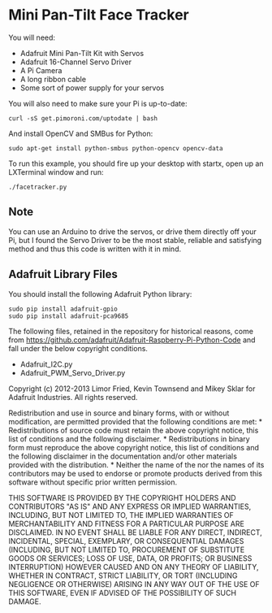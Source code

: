 Mini Pan-Tilt Face Tracker
==========================

You will need:
* Adafruit Mini Pan-Tilt Kit with Servos
* Adafruit 16-Channel Servo Driver
* A Pi Camera
* A long ribbon cable
* Some sort of power supply for your servos

You will also need to make sure your Pi is up-to-date:

    curl -sS get.pimoroni.com/uptodate | bash

And install OpenCV and SMBus for Python:

    sudo apt-get install python-smbus python-opencv opencv-data

To run this example, you should fire up your desktop with startx,
open up an LXTerminal window and run:

    ./facetracker.py


Note
----

You can use an Arduino to drive the servos, or drive them directly off your Pi, but I found the Servo Driver to be the most stable, reliable and satisfying method and thus this code is written with it in mind.


Adafruit Library Files
----------------------

You should install the following Adafruit Python library:

    sudo pip install adafruit-gpio
    sudo pip install adafruit-pca9685


The following files, retained in the repository for historical reasons, come from https://github.com/adafruit/Adafruit-Raspberry-Pi-Python-Code and fall under the below copyright conditions.

* Adafruit_I2C.py
* Adafruit_PWM_Servo_Driver.py

Copyright (c) 2012-2013 Limor Fried, Kevin Townsend and Mikey Sklar for Adafruit Industries. All rights reserved.

Redistribution and use in source and binary forms, with or without modification, are permitted provided that the following conditions are met: * Redistributions of source code must retain the above copyright notice, this list of conditions and the following disclaimer. * Redistributions in binary form must reproduce the above copyright notice, this list of conditions and the following disclaimer in the documentation and/or other materials provided with the distribution. * Neither the name of the nor the names of its contributors may be used to endorse or promote products derived from this software without specific prior written permission.

THIS SOFTWARE IS PROVIDED BY THE COPYRIGHT HOLDERS AND CONTRIBUTORS "AS IS" AND ANY EXPRESS OR IMPLIED WARRANTIES, INCLUDING, BUT NOT LIMITED TO, THE IMPLIED WARRANTIES OF MERCHANTABILITY AND FITNESS FOR A PARTICULAR PURPOSE ARE DISCLAIMED. IN NO EVENT SHALL BE LIABLE FOR ANY DIRECT, INDIRECT, INCIDENTAL, SPECIAL, EXEMPLARY, OR CONSEQUENTIAL DAMAGES (INCLUDING, BUT NOT LIMITED TO, PROCUREMENT OF SUBSTITUTE GOODS OR SERVICES; LOSS OF USE, DATA, OR PROFITS; OR BUSINESS INTERRUPTION) HOWEVER CAUSED AND ON ANY THEORY OF LIABILITY, WHETHER IN CONTRACT, STRICT LIABILITY, OR TORT (INCLUDING NEGLIGENCE OR OTHERWISE) ARISING IN ANY WAY OUT OF THE USE OF THIS SOFTWARE, EVEN IF ADVISED OF THE POSSIBILITY OF SUCH DAMAGE.
